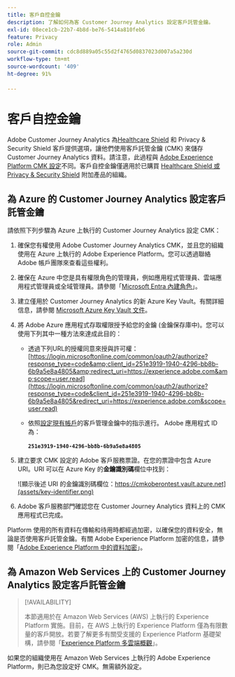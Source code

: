 ```yaml
---
title: 客戶自控金鑰
description: 了解如何為客 Customer Journey Analytics 設定客戶託管金鑰。
exl-id: 08ece1cb-22b7-4b8d-be76-5414a810feb6
feature: Privacy
role: Admin
source-git-commit: cdc8d889a05c55d2f4765d0837023d007a5a230d
workflow-type: tm+mt
source-wordcount: '409'
ht-degree: 91%

---
```


# 客戶自控金鑰

Adobe Customer Journey Analytics 為[Healthcare Shield](https://www.adobe.com/tw/trust/compliance/hipaa-ready.html) 和 Privacy &amp; Security Shield 客戶提供選項，讓他們使用客戶託管金鑰 (CMK) 來儲存 Customer Journey Analytics 資料。請注意，此過程與 [Adobe Experience Platform CMK 設定](https://experienceleague.adobe.com/zh-hant/docs/experience-platform/landing/governance-privacy-security/customer-managed-keys/overview)不同。客戶自控金鑰僅適用於已購買 [Healthcare Shield 或 Privacy &amp; Security Shield](https://experienceleague.adobe.com/zh-hant/docs/events/customer-data-management-voices-recordings/governance/healthcare-shield) 附加產品的組織。

## 為 Azure 的 Customer Journey Analytics 設定客戶託管金鑰

請依照下列步驟為 Azure 上執行的 Customer Journey Analytics 設定 CMK：

1. 確保您有權使用 Adob&#x200B;&#x200B;e Customer Journey Analytics CMK，並且您的組織使用在 Azure 上執行的 Adob&#x200B;&#x200B;e Experience Platform。您可以透過聯絡 Adob&#x200B;&#x200B;e 帳戶團隊來查看這些權利。
1. 確保在 Azure 中您是具有權限角色的管理員，例如應用程式管理員、雲端應用程式管理員或全域管理員。請參閱「[Microsoft Entra 內建角色](https://learn.microsoft.com/en-us/entra/identity/role-based-access-control/permissions-reference)」。
1. 建立僅用於 Customer Journey Analytics 的新 Azure Key Vault。有關詳細信息，請參閱 [Microsoft Azure Key Vault 文件](https://learn.microsoft.com/zh-tw/azure/key-vault/general/)。
1. 將 Adobe Azure 應用程式存取權限授予給您的金鑰 (金鑰保存庫中)。您可以使用下列其中一種方法來達成此目的：
   * 透過下列URL的授權同意來授與許可權： [https://login.microsoftonline.com/common/oauth2/authorize?response_type=code&amp;client_id=251e3919-1940-4296-bb8b-6b9a5e8a4805&amp;redirect_uri=https://experience.adobe.com&amp;scope=user.read](https://login.microsoftonline.com/common/oauth2/authorize?response_type=code&client_id=251e3919-1940-4296-bb8b-6b9a5e8a4805&redirect_uri=https://experience.adobe.com&scope=user.read)

   * 依照[設定現有帳戶](https://learn.microsoft.com/zh-tw/azure/storage/common/customer-managed-keys-configure-cross-tenant-existing-account?toc=%2Fazure%2Fstorage%2Fblobs%2Ftoc.json&tabs=powershell-preview%2Cazure-portal#the-customer-grants-the-service-providers-app-access-to-the-key-in-the-key-vault)的客戶管理金鑰中的指示進行。 Adobe 應用程式 ID 為：

     **`251e3919-1940-4296-bb8b-6b9a5e8a4805`**

1. 建立要求 CMK 設定的 Adobe 客戶服務票證。在您的票證中包含 Azure URI。URI 可以在 Azure Key 的&#x200B;**金鑰識別碼**&#x200B;欄位中找到：

   ![顯示後述 URI 的金鑰識別碼欄位：https://cmkoberontest.vault.azure.net](assets/key-identifier.png)

1. Adobe 客戶服務部門確認您在 Customer Journey Analytics 資料上的 CMK 應用程式已完成。

Platform 使用的所有資料在傳輸和待用時都經過加密，以確保您的資料安全，無論是否使用客戶託管金鑰。有關 Adob&#x200B;&#x200B;e Experience Platform 加密的信息，請參閱「[Adobe Experience Platform 中的資料加密](https://experienceleague.adobe.com/zh-hant/docs/experience-platform/landing/governance-privacy-security/encryption)」。

## 為 Amazon Web Services 上的 Customer Journey Analytics 設定客戶託管金鑰

>[!AVAILABILITY]
>
>本節適用於在 Amazon Web Services (AWS) 上執行的 Experience Platform 實施。目前，在 AWS 上執行的 Experience Platform 僅為有限數量的客戶開放。若要了解更多有關受支援的 Experience Platform 基礎架構，請參閱「[Experience Platform 多雲端概觀](https://experienceleague.adobe.com/zh-hant/docs/experience-platform/landing/multi-cloud)」。

如果您的組織使用在 Amazon Web Services 上執行的 Adob&#x200B;&#x200B;e Experience Platform，則已為您設定好 CMK。無需額外設定。
